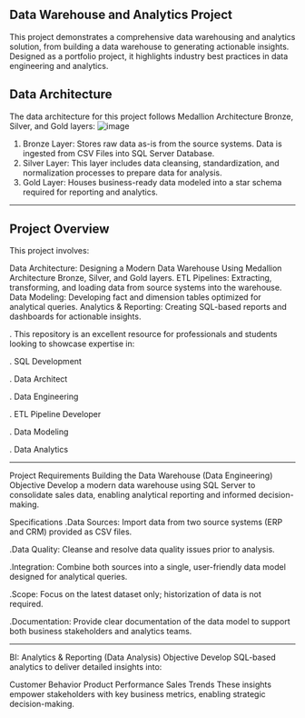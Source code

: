 Data Warehouse and Analytics Project
--------------------------------------------------------------------------------------------------------------------------------------------------------------------------------------------------------------------------------------------------------------- 

This project demonstrates a comprehensive data warehousing and analytics solution, from building a data warehouse to generating actionable insights. Designed as a portfolio project, it highlights industry best practices in data engineering and analytics.

Data Architecture
---------------------------------------------------------------------------------------------------------------------------------------------------------------------------------------------------------------------------------------------------------------

The data architecture for this project follows Medallion Architecture Bronze, Silver, and Gold layers:
![image](https://github.com/user-attachments/assets/beb35a40-549f-407e-9734-a49d7309f646)


1) Bronze Layer: Stores raw data as-is from the source systems. Data is ingested from CSV Files into SQL Server Database.
2) Silver Layer: This layer includes data cleansing, standardization, and normalization processes to prepare data for analysis.
3) Gold Layer: Houses business-ready data modeled into a star schema required for reporting and analytics.
---------------------------------------------------------------------------------------------------------------------------------------------------------------------------------------------------------------------------------------------------------------
Project Overview
---

This project involves:

Data Architecture: Designing a Modern Data Warehouse Using Medallion Architecture Bronze, Silver, and Gold layers.
ETL Pipelines: Extracting, transforming, and loading data from source systems into the warehouse.
Data Modeling: Developing fact and dimension tables optimized for analytical queries.
Analytics & Reporting: Creating SQL-based reports and dashboards for actionable insights.

. This repository is an excellent resource for professionals and students looking to showcase expertise in:

. SQL Development

. Data Architect

. Data Engineering

. ETL Pipeline Developer

. Data Modeling

. Data Analytics

---------------------------------------------------------------------------------------------------------------------------------------------------------------------------------------------------------------------------------------------------------------
Project Requirements
Building the Data Warehouse (Data Engineering)
Objective
Develop a modern data warehouse using SQL Server to consolidate sales data, enabling analytical reporting and informed decision-making.

Specifications
.Data Sources: Import data from two source systems (ERP and CRM) provided as CSV files.

.Data Quality: Cleanse and resolve data quality issues prior to analysis.

.Integration: Combine both sources into a single, user-friendly data model designed for analytical queries.

.Scope: Focus on the latest dataset only; historization of data is not required.

.Documentation: Provide clear documentation of the data model to support both business stakeholders and analytics teams.

---------------------------------------------------------------------------------------------------------------------------------------------------------------------------------------------------------------------------------------------------------------
BI: Analytics & Reporting (Data Analysis)
Objective
Develop SQL-based analytics to deliver detailed insights into:

Customer Behavior
Product Performance
Sales Trends
These insights empower stakeholders with key business metrics, enabling strategic decision-making.




